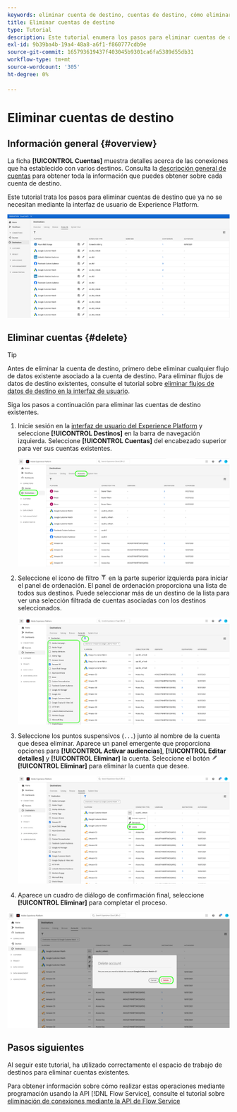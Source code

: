 ```yaml
---
keywords: eliminar cuenta de destino, cuentas de destino, cómo eliminar cuentas
title: Eliminar cuentas de destino
type: Tutorial
description: Este tutorial enumera los pasos para eliminar cuentas de destino en la interfaz de usuario de Adobe Experience Platform
exl-id: 9b39ba4b-19a4-48a8-a6f1-f860777cdb9e
source-git-commit: 165793619437f403045b9301ca6fa5389d55db31
workflow-type: tm+mt
source-wordcount: '305'
ht-degree: 0%

---
```


# Eliminar cuentas de destino

## Información general {#overview}

La ficha **[!UICONTROL Cuentas]** muestra detalles acerca de las conexiones que ha establecido con varios destinos. Consulta la [descripción general de cuentas](../ui/destinations-workspace.md#accounts) para obtener toda la información que puedes obtener sobre cada cuenta de destino.

Este tutorial trata los pasos para eliminar cuentas de destino que ya no se necesitan mediante la interfaz de usuario de Experience Platform.

![Pestaña Cuentas](../assets/ui/update-accounts/destination-accounts.png)

## Eliminar cuentas {#delete}

>[!TIP]
>
>Antes de eliminar la cuenta de destino, primero debe eliminar cualquier flujo de datos existente asociado a la cuenta de destino. Para eliminar flujos de datos de destino existentes, consulte el tutorial sobre [eliminar flujos de datos de destino en la interfaz de usuario](./delete-destinations.md).

Siga los pasos a continuación para eliminar las cuentas de destino existentes.

1. Inicie sesión en la [interfaz de usuario del Experience Platform](https://platform.adobe.com/) y seleccione **[!UICONTROL Destinos]** en la barra de navegación izquierda. Seleccione **[!UICONTROL Cuentas]** del encabezado superior para ver sus cuentas existentes.

   ![Pestaña Cuentas](../assets/ui/delete-accounts/accounts-tab.png)

2. Seleccione el icono de filtro ![Filter-icon](../assets/ui/update-accounts/filter.png) en la parte superior izquierda para iniciar el panel de ordenación. El panel de ordenación proporciona una lista de todos sus destinos. Puede seleccionar más de un destino de la lista para ver una selección filtrada de cuentas asociadas con los destinos seleccionados.

   ![Filtrar destinos](../assets/ui/delete-accounts/filter-accounts.png)

3. Seleccione los puntos suspensivos (`...`) junto al nombre de la cuenta que desea eliminar. Aparece un panel emergente que proporciona opciones para **[!UICONTROL Activar audiencias]**, **[!UICONTROL Editar detalles]** y **[!UICONTROL Eliminar]** la cuenta. Seleccione el botón ![Eliminar](../assets/ui/workspace/pencil-icon.png) **[!UICONTROL Eliminar]** para eliminar la cuenta que desee.

   ![Eliminar cuenta de destino](../assets/ui/delete-accounts/delete-accounts.png)

4. Aparece un cuadro de diálogo de confirmación final, seleccione **[!UICONTROL Eliminar]** para completar el proceso.

![Confirmar eliminación de cuenta](../assets/ui/delete-accounts/confirm-account-deletion.png)

## Pasos siguientes

Al seguir este tutorial, ha utilizado correctamente el espacio de trabajo de destinos para eliminar cuentas existentes.

Para obtener información sobre cómo realizar estas operaciones mediante programación usando la API [!DNL Flow Service], consulte el tutorial sobre [eliminación de conexiones mediante la API de Flow Service](../api/delete-destination-account.md)
